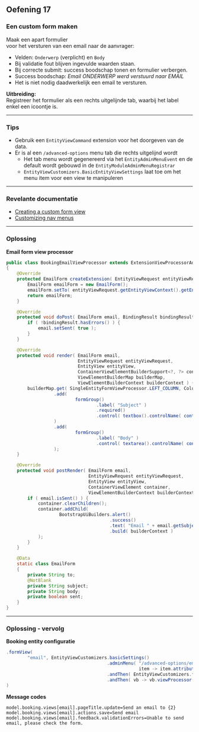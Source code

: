 ## Oefening 17
### Een custom form maken

Maak een apart formulier  
voor het versturen van een email naar de aanvrager:
* Velden: `Onderwerp` (verplicht) en `Body`
* Bij validatie fout blijven ingevulde waarden staan.
* Bij correcte submit: success boodschap tonen en formulier verbergen.
* Success boodschap: _Email ONDERWERP werd verstuurd naar EMAIL_
* Het is niet nodig daadwerkelijk een email te versturen.

**Uitbreiding:**  
Registreer het formulier als een rechts uitgelijnde tab, waarbij het label enkel een icoontje is.

----

### Tips

* Gebruik een `EntityViewCommand` extension voor het doorgeven van de data.
* Er is al een `/advanced-options` menu tab die rechts uitgelijnd wordt
  * Het tab menu wordt gegenereerd via het `EntityAdminMenuEvent` en de default wordt gebouwd in de `EntityModuleAdminMenuRegistrar`
  * `EntityViewCustomizers.BasicEntityViewSettings` laat toe om het menu item voor een view te manipuleren
----

### Revelante documentatie

* [Creating a custom form view](https://across-docs.foreach.be/across-site/preview/entity-module/3.2.0/guides/form-view/creating-an-extension-form.html)
* [Customizing nav menus](https://across-docs.foreach.be/across-site/preview/bootstrap-ui-module/2.1.0/components/navs.html#_default_menu_conversion_behaviour)

----

### Oplossing

**Email form view processor**
```java
public class BookingEmailViewProcessor extends ExtensionViewProcessorAdapter<BookingEmailViewProcessor.EmailForm>
{
	@Override
	protected EmailForm createExtension( EntityViewRequest entityViewRequest, EntityViewCommand command, WebDataBinder dataBinder ) {
		EmailForm emailForm = new EmailForm();
		emailForm.setTo( entityViewRequest.getEntityViewContext().getEntity( Booking.class ).getEmail() );
		return emailForm;
	}

	@Override
	protected void doPost( EmailForm email, BindingResult bindingResult, EntityView entityView, EntityViewRequest entityViewRequest ) {
		if ( !bindingResult.hasErrors() ) {
			email.setSent( true );
		}
	}

	@Override
	protected void render( EmailForm email,
	                       EntityViewRequest entityViewRequest,
	                       EntityView entityView,
	                       ContainerViewElementBuilderSupport<?, ?> containerBuilder,
	                       ViewElementBuilderMap builderMap,
	                       ViewElementBuilderContext builderContext ) {
		builderMap.get( SingleEntityFormViewProcessor.LEFT_COLUMN, ColumnViewElementBuilder.class )
		          .add(
				          formGroup()
						          .label( "Subject" )
						          .required()
						          .control( textbox().controlName( controlPrefix() + ".subject" ).text( email.getSubject() ) )
		          )
		          .add(
				          formGroup()
						          .label( "Body" )
						          .control( textarea().controlName( controlPrefix() + ".body" ).text( email.getBody() ) )
		          );
	}

	@Override
	protected void postRender( EmailForm email,
	                           EntityViewRequest entityViewRequest,
	                           EntityView entityView,
	                           ContainerViewElement container,
	                           ViewElementBuilderContext builderContext ) {
		if ( email.isSent() ) {
			container.clearChildren();
			container.addChild(
					BootstrapUiBuilders.alert()
					                   .success()
					                   .text( "Email " + email.getSubject() + " has been sent to " + email.getTo() + "." )
					                   .build( builderContext )
			);
		}
	}

	@Data
	static class EmailForm
	{
		private String to;
		@NotBlank
		private String subject;
		private String body;
		private boolean sent;
	}
}
```

----

### Oplossing - vervolg

**Booking entity configuratie**
```java
.formView(
        "email", EntityViewCustomizers.basicSettings()
                                      .adminMenu( "/advanced-options/email",
                                                  item -> item.attribute( NavComponentBuilder.ATTR_ICON, new GlyphIcon( GlyphIcon.ENVELOPE ) ) )
                                      .andThen( EntityViewCustomizers.formSettings().forExtension( true ) )
                                      .andThen( vb -> vb.viewProcessor( new BookingEmailViewProcessor() ) )
)
```

**Message codes**
```properties
model.booking.views[email].pageTitle.update=Send an email to {2}
model.booking.views[email].actions.save=Send email
model.booking.views[email].feedback.validationErrors=Unable to send email, please check the form.
```